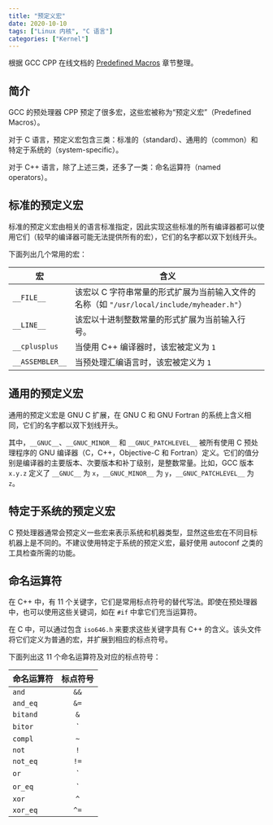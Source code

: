 ```yaml
---
title: "预定义宏"
date: 2020-10-10
tags: ["Linux 内核", "C 语言"]
categories: ["Kernel"]
---
```


根据 GCC CPP 在线文档的 [Predefined Macros](https://gcc.gnu.org/onlinedocs/cpp/Predefined-Macros.html#Predefined-Macros) 章节整理。

<!--more-->

## 简介

GCC 的预处理器 CPP 预定了很多宏，这些宏被称为“预定义宏”（Predefined Macros）。

对于 C 语言，预定义宏包含三类：标准的（standard）、通用的（common）和特定于系统的（system-specific）。

对于 C++ 语言，除了上述三类，还多了一类：命名运算符（named operators）。

## 标准的预定义宏

标准的预定义宏由相关的语言标准指定，因此实现这些标准的所有编译器都可以使用它们（较早的编译器可能无法提供所有的宏），它们的名字都以双下划线开头。

下面列出几个常用的宏：

| 宏 | 含义 |
| --- | --- |
| `__FILE__` | 该宏以 C 字符串常量的形式扩展为当前输入文件的名称（如 `"/usr/local/include/myheader.h"`） |
| `__LINE__` | 该宏以十进制整数常量的形式扩展为当前输入行号。 |
| `__cplusplus` | 当使用 C++ 编译器时，该宏被定义为 `1` |
| `__ASSEMBLER__` | 当预处理汇编语言时，该宏被定义为 `1` |

## 通用的预定义宏

通用的预定义宏是 GNU C 扩展，在 GNU C 和 GNU Fortran 的系统上含义相同，它们的名字都以双下划线开头。

其中，`__GNUC__`、`__GNUC_MINOR__` 和 `__GNUC_PATCHLEVEL__` 被所有使用 C 预处理程序的 GNU 编译器（C，C++，Objective-C 和 Fortran）定义。它们的值分别是编译器的主要版本、次要版本和补丁级别，是整数常量。比如，GCC 版本 `x.y.z` 定义了 `__GNUC__` 为 `x`，`__GNUC_MINOR__` 为 `y`，`__GNUC_PATCHLEVEL__` 为 `z`。

## 特定于系统的预定义宏

C 预处理器通常会预定义一些宏来表示系统和机器类型，显然这些宏在不同目标机器上是不同的。不建议使用特定于系统的预定义宏，最好使用 autoconf 之类的工具检查所需的功能。

## 命名运算符

在 C++ 中，有 11 个关键字，它们是常用标点符号的替代写法。即使在预处理器中，也可以使用这些关键词，如在 `#if` 中拿它们充当运算符。

在 C 中，可以通过包含 `iso646.h` 来要求这些关键字具有 C++ 的含义。该头文件将它们定义为普通的宏，并扩展到相应的标点符号。

下面列出这 11 个命名运算符及对应的标点符号：

| 命名运算符 | 标点符号 |
| :--- | :---: |
| `and` | `&&` |
| `and_eq` | `&=` |
| `bitand` | `&` |
| `bitor` | `|` |
| `compl` | `~` |
| `not` | `!` |
| `not_eq` | `!=` |
| `or` | `||` |
| `or_eq` | `|=` |
| `xor` | `^` |
| `xor_eq` | `^=` |
